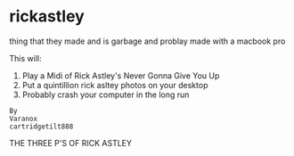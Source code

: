 # rickastley
thing that they made and is garbage and problay made with a macbook pro

This will:
1. Play a Midi of Rick Astley's Never Gonna Give You Up
2. Put a quintillion rick asltey photos on your desktop
3. Probably crash your computer in the long run
```
By
Varanox
cartridgetilt888
```




THE THREE P'S OF RICK ASTLEY
